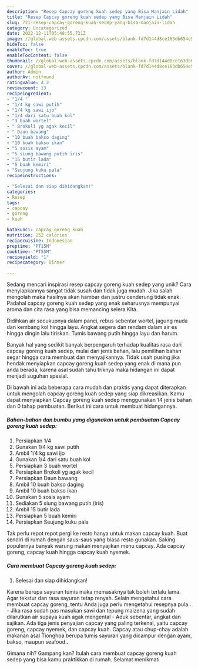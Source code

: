 ```yaml
---
description: "Resep Capcay goreng kuah sedep yang Bisa Manjain Lidah"
title: "Resep Capcay goreng kuah sedep yang Bisa Manjain Lidah"
slug: 721-resep-capcay-goreng-kuah-sedep-yang-bisa-manjain-lidah
category: Uncategorized
date: 2022-12-11T05:48:55.721Z
image: //global-web-assets.cpcdn.com/assets/blank-fd7d144d8ce163db654e5a02c40b08a2775adb7897d16e4062681dc7e1b2800f.png
hideToc: false
enableToc: true
enableTocContent: false
thumbnail: //global-web-assets.cpcdn.com/assets/blank-fd7d144d8ce163db654e5a02c40b08a2775adb7897d16e4062681dc7e1b2800f.png
cover: //global-web-assets.cpcdn.com/assets/blank-fd7d144d8ce163db654e5a02c40b08a2775adb7897d16e4062681dc7e1b2800f.png
author: Admin
authorAv: notfound
ratingvalue: 4.2
reviewcount: 13
recipeingredient:
- "1/4 "
- "1/4 kg sawi putih"
- "1/4 kg sawi ijo"
- "1/4 dari satu buah kol"
- "3 buah wortel"
- " Brokoli yg agak kecil"
- " Daun bawang"
- "10 buah bakso daging"
- "10 buah bakso ikan"
- "5 sosis ayam"
- "5 siung bawang putih iris"
- "15 butir lada"
- "5 buah kemiri"
- "Seujung kuku pala"
recipeinstructions:

- "Selesai dan siap dihidangkan!"
categories:
- Resep
tags:
- capcay
- goreng
- kuah

katakunci: capcay goreng kuah 
nutrition: 252 calories
recipecuisine: Indonesian
preptime: "PT15M"
cooktime: "PT55M"
recipeyield: "1"
recipecategory: Dinner

---
```





Sedang mencari inspirasi resep capcay goreng kuah sedep yang unik? Cara menyiapkannya sangat tidak susah dan tidak juga mudah. Jika salah mengolah maka hasilnya akan hambar dan justru cenderung tidak enak. Padahal capcay goreng kuah sedep yang enak seharusnya mempunyai aroma dan cita rasa yang bisa memancing selera Kita.





Didihkan air secukupnya dalam panci, rebus sebentar wortel, jagung muda dan kembang kol hingga layu. Angkat segera dan rendam dalam air es hingga dingin lalu tiriskan. Tumis bawang putih hingga layu dan harum.

Banyak hal yang sedikit banyak berpengaruh terhadap kualitas rasa dari capcay goreng kuah sedep, mulai dari jenis bahan, lalu pemilihan bahan segar hingga cara membuat dan menyajikannya. Tidak usah pusing jika hendak menyiapkan capcay goreng kuah sedep yang enak di mana pun anda berada, karena asal sudah tahu triknya maka hidangan ini dapat menjadi suguhan spesial.






Di bawah ini ada beberapa cara mudah dan praktis yang dapat diterapkan untuk mengolah capcay goreng kuah sedep yang siap dikreasikan. Kamu dapat menyiapkan Capcay goreng kuah sedep menggunakan 14 jenis bahan dan 0 tahap pembuatan. Berikut ini cara untuk membuat hidangannya.

<!--inarticleads1-->

##### Bahan-bahan dan bumbu yang digunakan untuk pembuatan Capcay goreng kuah sedep:

1. Persiapkan 1/4 
1. Gunakan 1/4 kg sawi putih
1. Ambil 1/4 kg sawi ijo
1. Gunakan 1/4 dari satu buah kol
1. Persiapkan 3 buah wortel
1. Persiapkan  Brokoli yg agak kecil
1. Persiapkan  Daun bawang
1. Ambil 10 buah bakso daging
1. Ambil 10 buah bakso ikan
1. Gunakan 5 sosis ayam
1. Sediakan 5 siung bawang putih (iris)
1. Ambil 15 butir lada
1. Persiapkan 5 buah kemiri
1. Persiapkan Seujung kuku pala


Tak perlu repot repot pergi ke resto hanya untuk makan capcay kuah. Buat sendiri di rumah dengan saus-saus yang biasa resto gunakan. Saking populernya banyak warung makan menyajikan menu capcay. Ada capcay goreng, capcay kuah hingga capcay kuah nyemek. 

<!--inarticleads2-->

##### Cara membuat Capcay goreng kuah sedep:


1. Selesai dan siap dihidangkan!

Karena berupa sayuran tumis maka memasaknya tak boleh terlalu lama. Agar tekstur dan rasa sayuran tetap renyah. Selain mengetahui cara membuat capcay goreng, tentu Anda juga perlu mengetahui resepnya pula.. - Jika rasa sudah pas masukan sawi dan tepung maizena yang sudah dilarutkan air supaya kuah agak mengental - Aduk sebentar, angkat dan sajikan. Ada tiga jenis penyajian capcay yang paling terkenal, yaitu capcay goreng, capcay nyemek, dan capcay kuah. Capcay atau chup-chay adalah makanan asal Tionghoa berupa tumis sayuran yang dicampur dengan ayam, bakso, maupun seafood.. 

Gimana nih? Gampang kan? Itulah cara membuat capcay goreng kuah sedep yang bisa kamu praktikkan di rumah. Selamat menikmati
